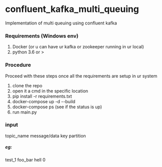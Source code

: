 # confluent_kafka_multi_queuing

Implementation of multi queuing using confluent kafka

### Requirements (Windows env)

1. Docker (or u can have ur kafka or zookeeper running in ur local)
2. python 3.6 or >

### Procedure

Proceed with these steps once all the requirements are setup in ur system
1. clone the repo 
2. open it a cmd in the specific location
3. pip install -r requirements.txt
4. docker-compose up -d --build
5. docker-compose ps (see if the status is up)
6. run main.py

### input

topic_name message/data key partition

##### eg: 

test_1 foo_bar hell 0